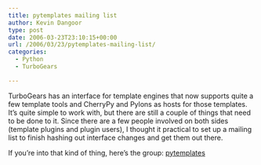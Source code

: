 ```yaml
---
title: pytemplates mailing list
author: Kevin Dangoor
type: post
date: 2006-03-23T23:10:15+00:00
url: /2006/03/23/pytemplates-mailing-list/
categories:
  - Python
  - TurboGears

---
```

TurboGears has an interface for template engines that now supports quite a few template tools and CherryPy and Pylons as hosts for those templates. It&#8217;s quite simple to work with, but there are still a couple of things that need to be done to it. Since there are a few people involved on both sides (template plugins and plugin users), I thought it practical to set up a mailing list to finish hashing out interface changes and get them out there.

If you&#8217;re into that kind of thing, here&#8217;s the group: [pytemplates][1]

 [1]: http://groups.google.com/group/pytemplates